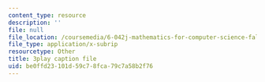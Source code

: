 ```yaml
---
content_type: resource
description: ''
file: null
file_location: /coursemedia/6-042j-mathematics-for-computer-science-fall-2010/be0ffd23101d59c78fca79c7a58b2f76_l1BCv3qqW4A.vtt
file_type: application/x-subrip
resourcetype: Other
title: 3play caption file
uid: be0ffd23-101d-59c7-8fca-79c7a58b2f76
---
```

